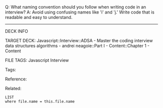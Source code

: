 Q: What naming convention should you follow when writing code in an interview?
A: Avoid using confusing names like 'i' and 'j.' Write code that is readable and easy to understand.
<!--ID: 1690026322014-->

---

DECK INFO

TARGET DECK: Javascript::Interview::ADSA - Master the coding interview data structures algorithms - andrei neagoie::Part I - Content::Chapter 1 - Content

FILE TAGS: Javascript Interview

Tags:

Reference:

Related:

```dataview
LIST
where file.name = this.file.name
```

